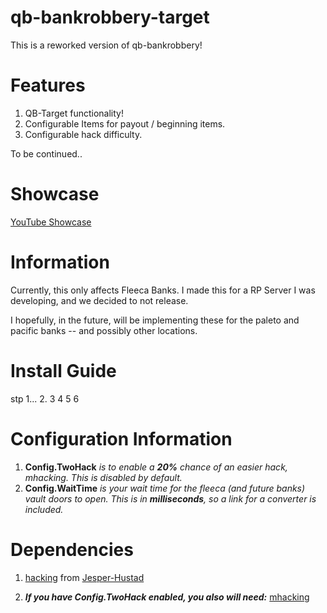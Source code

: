 # qb-bankrobbery-target

This is a reworked version of qb-bankrobbery!

# Features

1. QB-Target functionality!
2. Configurable Items for payout / beginning items.
3. Configurable hack difficulty.

To be continued..

# Showcase

[YouTube Showcase](https://www.youtube.com/watch?v=dQw4w9WgXcQ)

# Information

Currently, this only affects Fleeca Banks. I made this for a RP Server I was developing, and we decided to not release.

I hopefully, in the future, will be implementing these for the paleto and pacific banks -- and possibly other locations.

# Install Guide
stp 1...
2.
3
4
5
6

# Configuration Information

1. **Config.TwoHack** _is to enable a **20%** chance of an easier hack, mhacking. This is disabled by default._
2. **Config.WaitTime** _is your wait time for the fleeca (and future banks) vault doors to open. This is in **milliseconds**, so a link for a converter is included._

# Dependencies 

1. [hacking](https://github.com/Jesper-Hustad/NoPixel-minigame/tree/main/fivem-script) from [Jesper-Hustad](https://github.com/Jesper-Hustad)

2. ***If you have Config.TwoHack enabled, you also will need:*** [mhacking](https://github.com/davedorm/mhacking)


